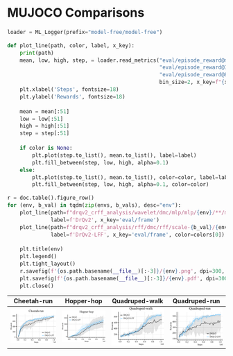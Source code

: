 # MUJOCO Comparisons
```python
loader = ML_Logger(prefix="model-free/model-free")
```
```python
def plot_line(path, color, label, x_key):
    print(path)
    mean, low, high, step, = loader.read_metrics("eval/episode_reward@mean",
                                                 "eval/episode_reward@16%",
                                                 "eval/episode_reward@84%",
                                                 bin_size=2, x_key=f"{x_key}@min", path=path)
    plt.xlabel('Steps', fontsize=18)
    plt.ylabel('Rewards', fontsize=18)

    mean = mean[:51]
    low = low[:51]
    high = high[:51]
    step = step[:51]

    if color is None:
        plt.plot(step.to_list(), mean.to_list(), label=label)
        plt.fill_between(step, low, high, alpha=0.1)
    else:
        plt.plot(step.to_list(), mean.to_list(), color=color, label=label)
        plt.fill_between(step, low, high, alpha=0.1, color=color)
```
```python
r = doc.table().figure_row()
for (env, b_val) in tqdm(zip(envs, b_vals), desc="env"):
    plot_line(path=f"drqv2_crff_analysis/wavelet/dmc/mlp/mlp/{env}/**/metrics.pkl", color='black',
              label=f'DrQv2', x_key='eval/frame')
    plot_line(path=f"drqv2_crff_analysis/rff/dmc/rff/scale-{b_val}/{env}/**/metrics.pkl",
              label=f'DrQv2-LFF', x_key='eval/frame', color=colors[0])

    plt.title(env)
    plt.legend()
    plt.tight_layout()
    r.savefig(f'{os.path.basename(__file__)[:-3]}/{env}.png', dpi=300, zoom=0.3, title=env)
    plt.savefig(f'{os.path.basename(__file__)[:-3]}/{env}.pdf', dpi=300, zoom=0.3)
    plt.close()
```

| **Cheetah-run** | **Hopper-hop** | **Quadruped-walk** | **Quadruped-run** |
|:---------------:|:--------------:|:------------------:|:-----------------:|
| <img style="align-self:center; zoom:0.3;" src="analysis/Cheetah-run.png" image="None" styles="{'margin': '0.5em'}" width="None" height="None" dpi="300"/> | <img style="align-self:center; zoom:0.3;" src="analysis/Hopper-hop.png" image="None" styles="{'margin': '0.5em'}" width="None" height="None" dpi="300"/> | <img style="align-self:center; zoom:0.3;" src="analysis/Quadruped-walk.png" image="None" styles="{'margin': '0.5em'}" width="None" height="None" dpi="300"/> | <img style="align-self:center; zoom:0.3;" src="analysis/Quadruped-run.png" image="None" styles="{'margin': '0.5em'}" width="None" height="None" dpi="300"/> |
